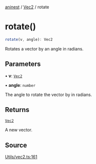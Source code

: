 [aninest](../../index.md) / [Vec2](../index.md) / rotate

# rotate()

```ts
rotate(v, angle): Vec2
```

Rotates a vector by an angle in radians.

## Parameters

• **v**: [`Vec2`](../type-aliases/Vec2.md)

• **angle**: `number`

The angle to rotate the vector by in radians.

## Returns

[`Vec2`](../type-aliases/Vec2.md)

A new vector.

## Source

[Utils/vec2.ts:161](https://github.com/zphrs/aninest/blob/3be3895/src/Utils/vec2.ts#L161)
